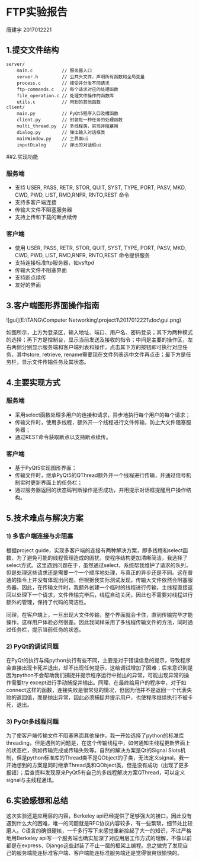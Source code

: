 # FTP实验报告

唐建宇 2017012221



## 1.提交文件结构

```
server/
	main.c           // 服务器入口
	server.h         // 公共头文件，声明所有函数和全局变量
	process.c        // 接受并分发不同请求
	ftp-commands.c   // 每个请求对应的处理函数
	file_operation.c // 处理文件操作的函数库
	utils.c          // 用到的其他函数
client/
	main.py          // PyQt5程序入口及槽函数
	client.py        // 封装每一种任务的处理函数
	multi_thread.py  // 多线程类，实现非阻塞用
	dialog.py        // 弹出输入对话框类
	mainWindow.py    // 主界面ui
	inputDialog      // 弹出的对话框ui
```



##2.实现功能

### 服务端

- 支持 USER, PASS, RETR, STOR, QUIT, SYST, TYPE, PORT, PASV, MKD, CWD, PWD, LIST, RMD,RNFR, RNTO,REST 命令
- 支持多客户端连接
- 传输大文件不阻塞服务器
- 支持上传和下载的断点续传

### 客户端

- 使用 USER, PASS, RETR, STOR, QUIT, SYST, TYPE, PORT, PASV, MKD, CWD, PWD, LIST, RMD,RNFR, RNTO,REST 命令提供服务
- 支持连接标准ftp服务器，如vsftpd
- 传输大文件不阻塞界面
- 支持断点续传
- 友好的界面



## 3.客户端图形界面操作指南

![gui](E:\TANG\Computer Networking\project1\2017012221\doc\gui.png)

如图所示，上方为登录区，输入地址、端口、用户名、密码登录；其下为两种模式的选择；再下方是控制台，显示当前发送及接收的指令；中间是主要的操作区，左右两侧分别显示服务端和客户端列表和操作，点击其下方的按钮即可执行对应任务，其中store, retrieve, rename需要现在文件列表选中文件再点击；最下方是任务栏，显示文件传输任务及其状态。

## 4.主要实现方式

### 服务端

- 采用select函数处理多用户的连接和请求，异步地执行每个用户的每个请求；
- 传输文件时，使用多线程，额外开一个线程进行文件传输，防止大文件阻塞服务器；
- 通过REST命令获取断点以支持断点续传。

### 客户端

- 基于PyQt5实现图形界面；
- 传输文件时，继承PyQt5的QThread额外开一个线程进行传输，并通过信号机制实时更新界面上的任务栏；
- 通过服务器返回的状态码判断操作是否成功，并用提示对话框提醒用户操作结构。



## 5.技术难点与解决方案

### 1) 多客户端连接与非阻塞

根据project guide，实现多客户端的连接有两种解决方案，即多线程和select函数，为了避免可能的线程管理造成的困扰，使程序结构更加清晰简洁，我选择了select方式。这里遇到问题在于，虽然通过select，系统帮我维护了请求的队列，但是处理这些请求还是需要一个一个顺序地处理，与真正的异步还是不同。这在普通的指令上并没有体现出问题，但根据我实际测试发现，传输大文件依然会阻塞服务器。因此，在传输文件时，我额外创建一个临时的线程进行传输，主线程直接返回以处理下一个请求，文件传输完毕后，线程自动关闭，因此也不需要对线程进行额外的管理，保持了代码的简洁性。

同理，在客户端上，一旦出现大文件传输，整个界面就会卡住，直到传输完毕才能操作，这样用户体验必然很差。因此我同样采用了多线程传输文件的方法，同时通过任务栏，提示当前任务的状态。

### 2) PyQt的调试问题

在PyQt的执行与纯python执行有些不同，主要是对于错误信息的提示，导致程序会直接出现卡死并退出，却不出现任何提示，这给调试增加了困难；后来意识到是因为python不会帮助我们捕捉并提示程序运行中抛出的异常，可能出现异常的操作需要try except进行手动捕捉并输出。同理，在最终给用户的程序中，对于如connect这样的函数，连接失败是很常见的情况，但因为他并不是返回一个代表失败的返回值，而是抛出异常，因此必须捕捉并提示用户，也使程序继续执行不被卡死、退出。

### 3) PyQt多线程问题

为了使客户端传输文件不阻塞界面其他操作，我一开始选择了python的标准库threading，但是遇到的问题是，在这个传输线程中，如何通知主线程更新界面上的状态栏，例如传输完成或传输失败等。自然的解决方案是Qt的Signal Slots机制，但是python标准库的Thread类不是QObject的子类，无法定义signal。我一开始想到的方案是同时继承Thread类和QObject类，但是没有成功（出现了更多报错）；后查资料发现原来PyQt5有自己的多线程解决方案QThread，可以定义signal与主线程通讯。

## 6.实验感想和总结

这次实验还是应用层的内容，Berkeley api已经提供了足够强大的接口，因此没有遇到什么大的困难，唯一的问题就是RFC协议内容较多，有一些繁琐，细节处比较磨人。C语言的确很硬核，一千多行写下来感觉重新捡起了大一的知识，不过严格地用Berkeley api写一个服务端也确实加深了对应用层工作方式的理解，不像以前都是在express、Django这些封装了不止一层的框架上编程。总之做完了发现自己的服务端能连标准客户端、客户端能连标准服务端还是觉得很爽很愉快的。

